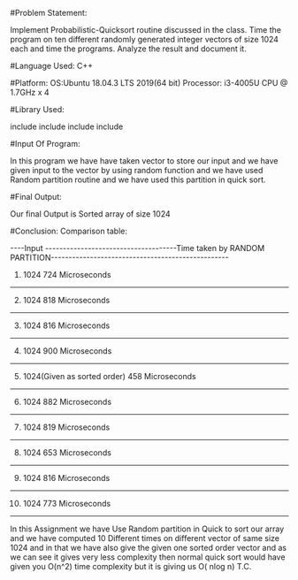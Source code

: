 #Problem Statement:

Implement Probabilistic-Quicksort routine discussed in the class. Time the program on ten
different randomly generated integer vectors of size 1024 each and time the programs. Analyze
the result and document it.

#Language Used: 
C++


#Platform:
OS:Ubuntu 18.04.3 LTS 2019(64 bit)
Processor: i3-4005U CPU @ 1.7GHz x 4

#Library Used:

include <chrono>
include <vector>
include <fstream>
include <iostream> 




#Input Of Program:

In this program we have have taken vector to store our input and we have given input to the vector by using random function
and we have used Random partition routine and we have used this partition in quick sort. 


#Final Output:

Our final Output is 
Sorted array of size 1024
 
#Conclusion:
Comparison table:

									                       
----Input -------------------------------------Time taken by RANDOM PARTITION--------------------------------------------------
		
1.  1024				724 Microseconds
---------------------------------------------------------------------------------------------------------------------------------------	
2.  1024 				818 Microseconds
---------------------------------------------------------------------------------------------------------------------------------------
3.  1024				816 Microseconds
---------------------------------------------------------------------------------------------------------------------------------------
4.  1024				900 Microseconds
---------------------------------------------------------------------------------------------------------------------------------------
5.  1024(Given as sorted order)		458 Microseconds
---------------------------------------------------------------------------------------------------------------------------------------	
6.  1024				882 Microseconds
---------------------------------------------------------------------------------------------------------------------------------------	
7.  1024				819 Microseconds
---------------------------------------------------------------------------------------------------------------------------------------	
8.  1024				653 Microseconds
---------------------------------------------------------------------------------------------------------------------------------------	
9.  1024				816 Microseconds
---------------------------------------------------------------------------------------------------------------------------------------	
10. 1024				773 Microseconds
---------------------------------------------------------------------------------------------------------------------------------------	

In this Assignment we have Use Random partition in Quick to sort our array and we have computed 10 Different times on 
different vector of same size 1024 and in that we have also give the given one sorted order vector and as we can see it gives 
very less complexity then normal quick sort would have given you O(n^2) time complexity but it is giving us O( nlog n) T.C.


